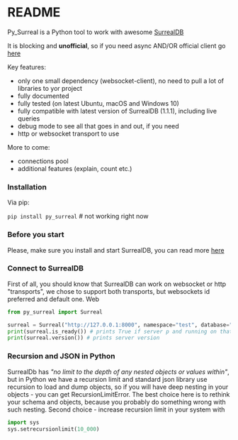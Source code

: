 # README #

Py_Surreal is a Python tool to work with awesome [SurrealDB](https://docs.surrealdb.com/docs/intro)

It is blocking and **unofficial**, so if you need async AND/OR official client go [here](https://github.com/surrealdb/surrealdb.py)

Key features:

 * only one small dependency (websocket-client), no need to pull a lot of libraries to yor project
 * fully documented
 * fully tested (on latest Ubuntu, macOS and Windows 10)
 * fully compatible with latest version of SurrealDB (1.1.1), including live queries
 * debug mode to see all that goes in and out, if you need
 * http or websocket transport to use

More to come:
 * connections pool
 * additional features (explain, count etc.)


### Installation ###

Via pip:

`pip install py_surreal` # not working right now

### Before you start ###
Please, make sure you install and start SurrealDB, you can read more [here](https://docs.surrealdb.com/docs/installation/overview)

### Connect to SurrealDB ###
First of all, you should know that SurrealDB can work on websocket or http "transports", we chose to support both transports, 
but websockets id preferred and default one. Web



```python
from py_surreal import Surreal

surreal = Surreal("http://127.0.0.1:8000", namespace="test", database="test", credentials=("root", "root"))
print(surreal.is_ready()) # prints True if server p and running on that url
print(surreal.version()) # prints server version
```

### Recursion and JSON in Python ###
SurrealDb has _"no limit to the depth of any nested objects or values within"_, but in Python we have a recursion limit and
standard json library use recursion to load and dump objects, so if you will have deep nesting in your objects - 
you can get RecursionLimitError. The best choice here is to rethink your schema and objects, because you probably do 
something wrong with such nesting. Second choice - increase recursion limit in your system with
```python
import sys
sys.setrecursionlimit(10_000)
```
